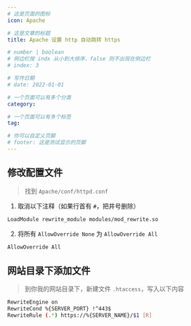 ```yaml
---
# 这是页面的图标
icon: Apache

# 这是文章的标题
title: Apache 设置 http 自动跳转 https

# number | boolean
# 侧边栏按 indx 从小到大排序，false 则不出现在侧边栏
# index: 3

# 写作日期
# date: 2022-01-01

# 一个页面可以有多个分类
category: 

# 一个页面可以有多个标签
tag: 

# 你可以自定义页脚
# footer: 这是测试显示的页脚
---
```




## 修改配置文件

> 找到 `Apache/conf/httpd.conf`



1. 取消以下注释（如果行首有 `#`，把井号删除）

```sh
LoadModule rewrite_module modules/mod_rewrite.so
```

2. 将所有 `AllowOverride None` 为 `AllowOverride All`

```sh
AllowOverride All
```



## 网站目录下添加文件

> 到你我的网站目录下，新建文件 `.htaccess`，写入以下内容



```sh
RewriteEngine on
RewriteCond %{SERVER_PORT} !^443$
RewriteRule (.*) https://%{SERVER_NAME}/$1 [R]
```




